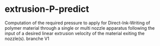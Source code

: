 # extrusion-P-predict
Computation of the required pressure to apply for Direct-Ink-Writing of polymer material through a single or multi nozzle apparatus following the input of a desired linear extrusion velocity of the material exiting the nozzle(s).
branche V1